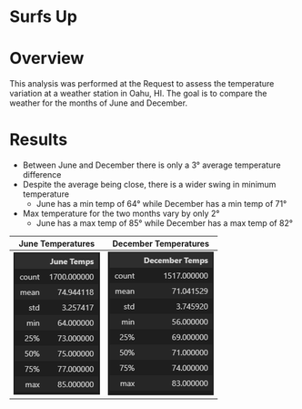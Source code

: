 # Surfs Up

# Overview
This analysis was performed at the Request to assess the temperature variation at a weather station in Oahu, HI. The goal is to compare the weather for the months of June and December.

# Results
- Between June and December there is only a 3° average temperature difference
- Despite the average being close, there is a wider swing in minimum temperature
  - June has a min temp of 64° while December has a min temp of 71°
- Max temperature for the two months vary by only 2°
  - June has a max temp of 85° while December has a max temp of 82°

June Temperatures            |  December Temperatures
:-------------------------:|:-------------------------:
![](https://github.com/coleherman370/surfs_up/blob/main/Resources/june_temps.png)  |  ![](https://github.com/coleherman370/surfs_up/blob/main/Resources/dec_temps.png)
